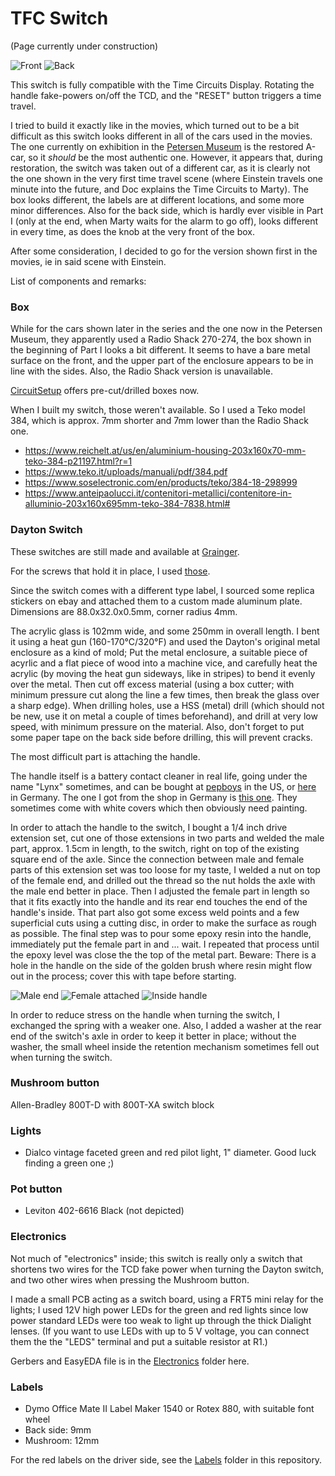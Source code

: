 # TFC Switch

(Page currently under construction)

![Front](https://user-images.githubusercontent.com/76924199/226289785-13f291ed-f68e-47fa-9238-6234ffbb438f.jpg)
![Back](https://user-images.githubusercontent.com/76924199/226289825-fefdacbc-91b6-43cc-ad7b-bf4feb496173.jpg)

This switch is fully compatible with the Time Circuits Display. Rotating the handle fake-powers on/off the TCD, and the "RESET" button triggers a time travel.

I tried to build it exactly like in the movies, which turned out to be a bit difficult as this switch looks different in all of the cars used in the movies. The one currently on exhibition in the [Petersen Museum](https://www.petersen.org/back-to-the-future-dmc-delorean) is the restored A-car, so it *should* be the most authentic one. However, it appears that, during restoration, the switch was taken out of a different car, as it is clearly not the one shown in the very first time travel scene (where Einstein travels one minute into the future, and Doc explains the Time Circuits to Marty). The box looks different, the labels are at different locations, and some more minor differences. Also for the back side, which is hardly ever visible in Part I (only at the end, when Marty waits for the alarm to go off), looks different in every time, as does the knob at the very front of the box.

After some consideration, I decided to go for the version shown first in the movies, ie in said scene with Einstein.

List of components and remarks:

### Box 

While for the cars shown later in the series and the one now in the Petersen Museum, they apparently used a Radio Shack 270-274, the box shown in the beginning of Part I looks a bit different. It seems to have a bare metal surface on the front, and the upper part of the enclosure appears to be in line with the sides. Also, the Radio Shack version is unavailable. 

[CircuitSetup](https://circuitsetup.us/product/tfc-drive-switch-aluminum-enclosure/) offers pre-cut/drilled boxes now. 

When I built my switch, those weren't available. So I used a Teko model 384, which is approx. 7mm shorter and 7mm lower than the Radio Shack one. 
- https://www.reichelt.at/us/en/aluminium-housing-203x160x70-mm-teko-384-p21197.html?r=1
- https://www.teko.it/uploads/manuali/pdf/384.pdf
- https://www.soselectronic.com/en/products/teko/384-18-298999
- https://www.anteipaolucci.it/contenitori-metallici/contenitore-in-alluminio-203x160x695mm-teko-384-7838.html#

### Dayton Switch

These switches are still made and available at [Grainger](https://www.grainger.com/product/DAYTON-Drum-Switch-Maintained-Reversing-2X442).

For the screws that hold it in place, I used [those](https://www.accu.co.uk/slotted-round-head-screws/368952-SFB-1-4-20-1-2-A2). 

Since the switch comes with a different type label, I sourced some replica stickers on ebay and attached them to a custom made aluminum plate. Dimensions are 88.0x32.0x0.5mm, corner radius 4mm.

The acrylic glass is 102mm wide, and some 250mm in overall length. I bent it using a heat gun (160-170°C/320°F) and used the Dayton's original metal enclosure as a kind of mold; Put the metal enclosure, a suitable piece of acyrlic and a flat piece of wood into a machine vice, and carefully heat the acrylic (by moving the heat gun sideways, like in stripes) to bend it evenly over the metal. Then cut off excess material (using a box cutter; with minimum pressure cut along the line a few times, then break the glass over a sharp edge). When drilling holes, use a HSS (metal) drill (which should not be new, use it on metal a couple of times beforehand), and drill at very low speed, with minimum pressure on the material. Also, don't forget to put some paper tape on the back side before drilling, this will prevent cracks. 

The most difficult part is attaching the handle. 

The handle itself is a battery contact cleaner in real life, going under the name "Lynx" sometimes, and can be bought at [pepboys](https://www.pepboys.com/lynx-battery-brush/product/9405475) in the US, or [here](https://www.biketeile-service.de/en/electrics/battery/accessoriesforbatteries/3in1batterypostandterminalcleaner.html) in Germany. The one I got from the shop in Germany is [this one](https://www.lampa.it/en/articles/70021-3-in-1-battery-post-and-terminal-cleaner). They sometimes come with white covers which then obviously need painting.

In order to attach the handle to the switch, I bought a 1/4 inch drive extension set, cut one of those extensions in two parts and welded the male part, approx. 1.5cm in length, to the switch, right on top of the existing square end of the axle. Since the connection between male and female parts of this extension set was too loose for my taste, I welded a nut on top of the female end, and drilled out the thread so the nut holds the axle with the male end better in place. Then I adjusted the female part in length so that it fits exactly into the handle and its rear end touches the end of the handle's inside. That part also got some excess weld points and a few superficial cuts using a cutting disc, in order to make the surface as rough as possible. The final step was to pour some epoxy resin into the handle, immediately put the female part in and ... wait. I repeated that process until the epoxy level was close the the top of the metal part. Beware: There is a hole in the handle on the side of the golden brush where resin might flow out in the process; cover this with tape before starting.

![Male end](https://user-images.githubusercontent.com/76924199/226290618-32b34095-3f80-493f-afe1-1972019aa83d.jpg)
![Female attached](https://user-images.githubusercontent.com/76924199/226291389-17c2bccd-e0a0-4267-a834-8ca5c932a1d3.jpg)
![Inside handle](https://user-images.githubusercontent.com/76924199/226290630-23a03fd3-7c85-429e-96d2-72fc89273203.jpg)

In order to reduce stress on the handle when turning the switch, I exchanged the spring with a weaker one. Also, I added a washer at the rear end of the switch's axle in order to keep it better in place; without the washer, the small wheel inside the retention mechanism sometimes fell out when turning the switch.

### Mushroom button
Allen-Bradley 800T-D with 800T-XA switch block

### Lights
- Dialco vintage faceted green and red pilot light, 1" diameter. Good luck finding a green one ;)

### Pot button
- Leviton 402-6616 Black (not depicted)

### Electronics

Not much of "electronics" inside; this switch is really only a switch that shortens two wires for the TCD fake power when turning the Dayton switch, and two other wires when pressing the Mushroom button.

I made a small PCB acting as a switch board, using a FRT5 mini relay for the lights; I used 12V high power LEDs for the green and red lights since low power standard LEDs were too weak to light up through the thick Dialight lenses. (If you want to use LEDs with up to 5 V voltage, you can connect them the the "LEDS" terminal and put a suitable resistor at R1.)

Gerbers and EasyEDA file is in the [Electronics](https://github.com/realA10001986/TFC-Switch/tree/main/Electronics) folder here.

### Labels

- Dymo Office Mate II Label Maker 1540 or Rotex 880, with suitable font wheel
- Back side: 9mm 
- Mushroom: 12mm 

For the red labels on the driver side, see the [Labels](https://github.com/realA10001986/TFC-Switch/tree/main/Labels) folder in this repository.

